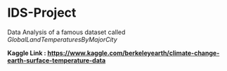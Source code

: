 # IDS-Project
Data Analysis of a famous dataset called *GlobalLandTemperaturesByMajorCity*

**Kaggle Link : https://www.kaggle.com/berkeleyearth/climate-change-earth-surface-temperature-data**
